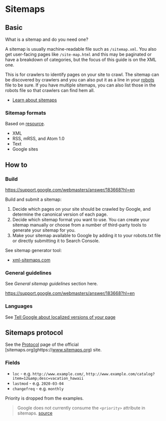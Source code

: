 ---
---
# Sitemaps

## Basic

What is a sitemap and do you need one?

A sitemap is usually machine-readable file such as `/sitemap.xml`. You also get user-facing pages like `/site-map.html` and this may be paginated or have a breakdown of categories, but the focus of this guide is on the XML one.

This is for crawlers to identify pages on your site to crawl. The sitemap can be discovered by crawlers and you can also put it as a line in your [robots](/recipes/robots) file to be sure. If you have multiple sitemaps, you can also list those in the robots file so that crawlers can find hem all.

- [Learn about sitemaps](https://support.google.com/webmasters/answer/156184?hl=en)


### Sitemap formats

Based on [resource](https://support.google.com/webmasters/answer/183668?hl=en).

- XML
- RSS, mRSS, and Atom 1.0
- Text
- Google sites


## How to

### Build

https://support.google.com/webmasters/answer/183668?hl=en

Build and submit a sitemap:

1. Decide which pages on your site should be crawled by Google, and determine the canonical version of each page.
1. Decide which sitemap format you want to use. You can create your sitemap manually or choose from a number of third-party tools to generate your sitemap for you.
1. Make your sitemap available to Google by adding it to your robots.txt file or directly submitting it to Search Console.

See sitemap generator tool:

- [xml-sitemaps.com](https://www.xml-sitemaps.com/)

### General guidelines

See *General sitemap guidelines* section here.

https://support.google.com/webmasters/answer/183668?hl=en



### Languages

See [Tell Google about localized versions of your page](https://support.google.com/webmasters/answer/189077#sitemap)


## Sitemaps protocol

See the [Protocol](https://www.sitemaps.org/protocol.html) page of the official [sitemaps.org]ghttps://www.sitemaps.org) site.

### Fields

- `loc` - e.g.  `http://www.example.com/`, `http://www.example.com/catalog?item=12&amp;desc=vacation_hawaii`
- `lastmod` - e.g. `2020-03-04`
- `changefreq`  - e.g. `monthly`

Priority is dropped from the examples.

> Google does not currently consume the `<priority>` attribute in sitemaps. [source](https://support.google.com/webmasters/answer/183668?hl=en)

